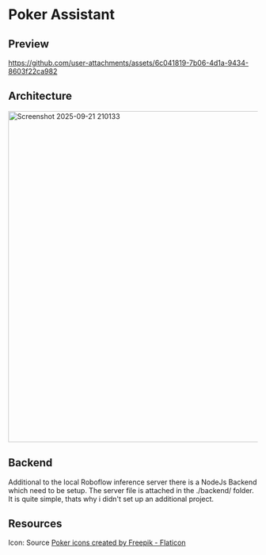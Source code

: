 # Poker Assistant

## Preview
https://github.com/user-attachments/assets/6c041819-7b06-4d1a-9434-8603f22ca982

## Architecture
<img width="1283" height="668" alt="Screenshot 2025-09-21 210133" src="https://github.com/user-attachments/assets/d43c6a1a-086c-4fbd-acf5-b05ff4dbac38" />



## Backend
Additional to the local Roboflow inference server there is a NodeJs Backend which need to be setup.
The server file is attached in the ./backend/ folder. It is quite simple, thats why i didn't set up an additional project.

## Resources
Icon: Source <a href="https://www.flaticon.com/free-icons/poker" title="poker icons">Poker icons created by Freepik - Flaticon</a>
